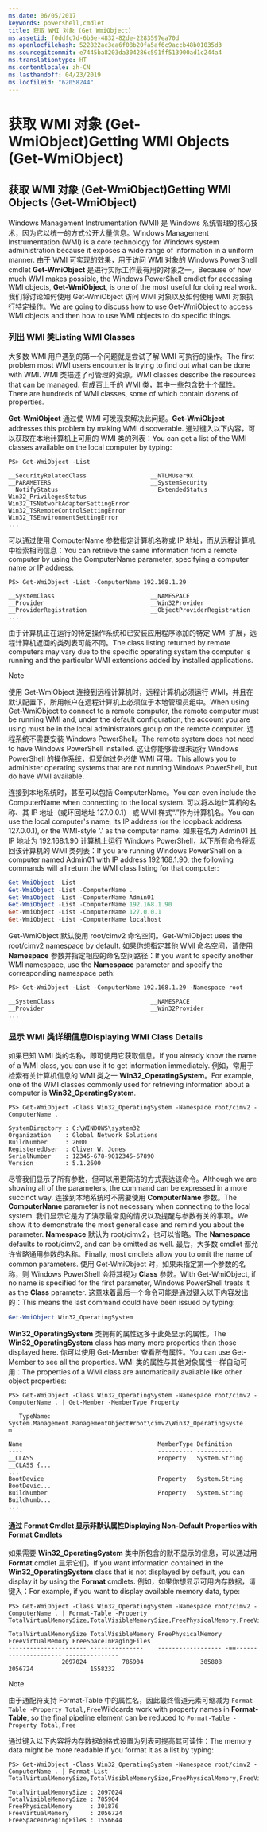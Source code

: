 ```yaml
---
ms.date: 06/05/2017
keywords: powershell,cmdlet
title: 获取 WMI 对象 (Get WmiObject)
ms.assetid: f0ddfc7d-6b5e-4832-82de-2283597ea70d
ms.openlocfilehash: 522822ac3ea6f08b20fa5af6c9accb48b01035d3
ms.sourcegitcommit: e7445ba8203da304286c591ff513900ad1c244a4
ms.translationtype: HT
ms.contentlocale: zh-CN
ms.lasthandoff: 04/23/2019
ms.locfileid: "62058244"
---
```

# <a name="getting-wmi-objects-get-wmiobject"></a><span data-ttu-id="2bc97-103">获取 WMI 对象 (Get-WmiObject)</span><span class="sxs-lookup"><span data-stu-id="2bc97-103">Getting WMI Objects (Get-WmiObject)</span></span>

## <a name="getting-wmi-objects-get-wmiobject"></a><span data-ttu-id="2bc97-104">获取 WMI 对象 (Get-WmiObject)</span><span class="sxs-lookup"><span data-stu-id="2bc97-104">Getting WMI Objects (Get-WmiObject)</span></span>

<span data-ttu-id="2bc97-105">Windows Management Instrumentation (WMI) 是 Windows 系统管理的核心技术，因为它以统一的方式公开大量信息。</span><span class="sxs-lookup"><span data-stu-id="2bc97-105">Windows Management Instrumentation (WMI) is a core technology for Windows system administration because it exposes a wide range of information in a uniform manner.</span></span> <span data-ttu-id="2bc97-106">由于 WMI 可实现的效果，用于访问 WMI 对象的 Windows PowerShell cmdlet **Get-WmiObject** 是进行实际工作最有用的对象之一。</span><span class="sxs-lookup"><span data-stu-id="2bc97-106">Because of how much WMI makes possible, the Windows PowerShell cmdlet for accessing WMI objects, **Get-WmiObject**, is one of the most useful for doing real work.</span></span> <span data-ttu-id="2bc97-107">我们将讨论如何使用 Get-WmiObject 访问 WMI 对象以及如何使用 WMI 对象执行特定操作。</span><span class="sxs-lookup"><span data-stu-id="2bc97-107">We are going to discuss how to use Get-WmiObject to access WMI objects and then how to use WMI objects to do specific things.</span></span>

### <a name="listing-wmi-classes"></a><span data-ttu-id="2bc97-108">列出 WMI 类</span><span class="sxs-lookup"><span data-stu-id="2bc97-108">Listing WMI Classes</span></span>

<span data-ttu-id="2bc97-109">大多数 WMI 用户遇到的第一个问题就是尝试了解 WMI 可执行的操作。</span><span class="sxs-lookup"><span data-stu-id="2bc97-109">The first problem most WMI users encounter is trying to find out what can be done with WMI.</span></span> <span data-ttu-id="2bc97-110">WMI 类描述了可管理的资源。</span><span class="sxs-lookup"><span data-stu-id="2bc97-110">WMI classes describe the resources that can be managed.</span></span> <span data-ttu-id="2bc97-111">有成百上千的 WMI 类，其中一些包含数十个属性。</span><span class="sxs-lookup"><span data-stu-id="2bc97-111">There are hundreds of WMI classes, some of which contain dozens of properties.</span></span>

<span data-ttu-id="2bc97-112">**Get-WmiObject** 通过使 WMI 可发现来解决此问题。</span><span class="sxs-lookup"><span data-stu-id="2bc97-112">**Get-WmiObject** addresses this problem by making WMI discoverable.</span></span> <span data-ttu-id="2bc97-113">通过键入以下内容，可以获取在本地计算机上可用的 WMI 类的列表：</span><span class="sxs-lookup"><span data-stu-id="2bc97-113">You can get a list of the WMI classes available on the local computer by typing:</span></span>

```
PS> Get-WmiObject -List

__SecurityRelatedClass                  __NTLMUser9X
__PARAMETERS                            __SystemSecurity
__NotifyStatus                          __ExtendedStatus
Win32_PrivilegesStatus                  Win32_TSNetworkAdapterSettingError
Win32_TSRemoteControlSettingError       Win32_TSEnvironmentSettingError
...
```

<span data-ttu-id="2bc97-114">可以通过使用 ComputerName 参数指定计算机名称或 IP 地址，而从远程计算机中检索相同信息：</span><span class="sxs-lookup"><span data-stu-id="2bc97-114">You can retrieve the same information from a remote computer by using the ComputerName parameter, specifying a computer name or IP address:</span></span>

```
PS> Get-WmiObject -List -ComputerName 192.168.1.29

__SystemClass                           __NAMESPACE
__Provider                              __Win32Provider
__ProviderRegistration                  __ObjectProviderRegistration
...
```

<span data-ttu-id="2bc97-115">由于计算机正在运行的特定操作系统和已安装应用程序添加的特定 WMI 扩展，远程计算机返回的类列表可能不同。</span><span class="sxs-lookup"><span data-stu-id="2bc97-115">The class listing returned by remote computers may vary due to the specific operating system the computer is running and the particular WMI extensions added by installed applications.</span></span>

> [!NOTE]
> <span data-ttu-id="2bc97-116">使用 Get-WmiObject 连接到远程计算机时，远程计算机必须运行 WMI，并且在默认配置下，所用帐户在远程计算机上必须位于本地管理员组中。</span><span class="sxs-lookup"><span data-stu-id="2bc97-116">When using Get-WmiObject to connect to a remote computer, the remote computer must be running WMI and, under the default configuration, the account you are using must be in the local administrators group on the remote computer.</span></span> <span data-ttu-id="2bc97-117">远程系统不需要安装 Windows PowerShell。</span><span class="sxs-lookup"><span data-stu-id="2bc97-117">The remote system does not need to have Windows PowerShell installed.</span></span> <span data-ttu-id="2bc97-118">这让你能够管理未运行 Windows PowerShell 的操作系统，但爱你过务必使 WMI 可用。</span><span class="sxs-lookup"><span data-stu-id="2bc97-118">This allows you to administer operating systems that are not running Windows PowerShell, but do have WMI available.</span></span>

<span data-ttu-id="2bc97-119">连接到本地系统时，甚至可以包括 ComputerName。</span><span class="sxs-lookup"><span data-stu-id="2bc97-119">You can even include the ComputerName when connecting to the local system.</span></span> <span data-ttu-id="2bc97-120">可以将本地计算机的名称、其 IP 地址（或环回地址 127.0.0.1） 或 WMI 样式“.”作为计算机名。</span><span class="sxs-lookup"><span data-stu-id="2bc97-120">You can use the local computer's name, its IP address (or the loopback address 127.0.0.1), or the WMI-style '.' as the computer name.</span></span> <span data-ttu-id="2bc97-121">如果在名为 Admin01 且 IP 地址为 192.168.1.90 计算机上运行 Windows PowerShell，以下所有命令将返回该计算机的 WMI 类列表：</span><span class="sxs-lookup"><span data-stu-id="2bc97-121">If you are running Windows PowerShell on a computer named Admin01 with IP address 192.168.1.90, the following commands will all return the WMI class listing for that computer:</span></span>

```powershell
Get-WmiObject -List
Get-WmiObject -List -ComputerName .
Get-WmiObject -List -ComputerName Admin01
Get-WmiObject -List -ComputerName 192.168.1.90
Get-WmiObject -List -ComputerName 127.0.0.1
Get-WmiObject -List -ComputerName localhost
```

<span data-ttu-id="2bc97-122">Get-WmiObject 默认使用 root/cimv2 命名空间。</span><span class="sxs-lookup"><span data-stu-id="2bc97-122">Get-WmiObject uses the root/cimv2 namespace by default.</span></span> <span data-ttu-id="2bc97-123">如果你想指定其他 WMI 命名空间，请使用 **Namespace** 参数并指定相应的命名空间路径：</span><span class="sxs-lookup"><span data-stu-id="2bc97-123">If you want to specify another WMI namespace, use the **Namespace** parameter and specify the corresponding namespace path:</span></span>

```
PS> Get-WmiObject -List -ComputerName 192.168.1.29 -Namespace root

__SystemClass                           __NAMESPACE
__Provider                              __Win32Provider
...
```

### <a name="displaying-wmi-class-details"></a><span data-ttu-id="2bc97-124">显示 WMI 类详细信息</span><span class="sxs-lookup"><span data-stu-id="2bc97-124">Displaying WMI Class Details</span></span>

<span data-ttu-id="2bc97-125">如果已知 WMI 类的名称，即可使用它获取信息。</span><span class="sxs-lookup"><span data-stu-id="2bc97-125">If you already know the name of a WMI class, you can use it to get information immediately.</span></span> <span data-ttu-id="2bc97-126">例如，常用于检索有关计算机信息的 WMI 类之一 **Win32_OperatingSystem**。</span><span class="sxs-lookup"><span data-stu-id="2bc97-126">For example, one of the WMI classes commonly used for retrieving information about a computer is **Win32_OperatingSystem**.</span></span>

```
PS> Get-WmiObject -Class Win32_OperatingSystem -Namespace root/cimv2 -ComputerName .

SystemDirectory : C:\WINDOWS\system32
Organization    : Global Network Solutions
BuildNumber     : 2600
RegisteredUser  : Oliver W. Jones
SerialNumber    : 12345-678-9012345-67890
Version         : 5.1.2600
```

<span data-ttu-id="2bc97-127">尽管我们显示了所有参数，但可以用更简洁的方式表达该命令。</span><span class="sxs-lookup"><span data-stu-id="2bc97-127">Although we are showing all of the parameters, the command can be expressed in a more succinct way.</span></span> <span data-ttu-id="2bc97-128">连接到本地系统时不需要使用 **ComputerName** 参数。</span><span class="sxs-lookup"><span data-stu-id="2bc97-128">The **ComputerName** parameter is not necessary when connecting to the local system.</span></span> <span data-ttu-id="2bc97-129">我们显示它是为了演示最常见的情况以及提醒与参数有关的事项。</span><span class="sxs-lookup"><span data-stu-id="2bc97-129">We show it to demonstrate the most general case and remind you about the parameter.</span></span> <span data-ttu-id="2bc97-130">**Namespace** 默认为 root/cimv2，也可以省略。</span><span class="sxs-lookup"><span data-stu-id="2bc97-130">The **Namespace** defaults to root/cimv2, and can be omitted as well.</span></span> <span data-ttu-id="2bc97-131">最后，大多数 cmdlet 都允许省略通用参数的名称。</span><span class="sxs-lookup"><span data-stu-id="2bc97-131">Finally, most cmdlets allow you to omit the name of common parameters.</span></span> <span data-ttu-id="2bc97-132">使用 Get-WmiObject 时，如果未指定第一个参数的名称，则 Windows PowerShell 会将其视为 **Class** 参数。</span><span class="sxs-lookup"><span data-stu-id="2bc97-132">With Get-WmiObject, if no name is specified for the first parameter, Windows PowerShell treats it as the **Class** parameter.</span></span> <span data-ttu-id="2bc97-133">这意味着最后一个命令可能是通过键入以下内容发出的：</span><span class="sxs-lookup"><span data-stu-id="2bc97-133">This means the last command could have been issued by typing:</span></span>

```powershell
Get-WmiObject Win32_OperatingSystem
```

<span data-ttu-id="2bc97-134">**Win32_OperatingSystem** 类拥有的属性远多于此处显示的属性。</span><span class="sxs-lookup"><span data-stu-id="2bc97-134">The **Win32_OperatingSystem** class has many more properties than those displayed here.</span></span> <span data-ttu-id="2bc97-135">你可以使用 Get-Member 查看所有属性。</span><span class="sxs-lookup"><span data-stu-id="2bc97-135">You can use Get-Member to see all the properties.</span></span> <span data-ttu-id="2bc97-136">WMI 类的属性与其他对象属性一样自动可用：</span><span class="sxs-lookup"><span data-stu-id="2bc97-136">The properties of a WMI class are automatically available like other object properties:</span></span>

```
PS> Get-WmiObject -Class Win32_OperatingSystem -Namespace root/cimv2 -ComputerName . | Get-Member -MemberType Property

   TypeName: System.Management.ManagementObject#root\cimv2\Win32_OperatingSyste
m

Name                                      MemberType Definition
----                                      ---------- ----------
__CLASS                                   Property   System.String __CLASS {...
...
BootDevice                                Property   System.String BootDevic...
BuildNumber                               Property   System.String BuildNumb...
...
```

#### <a name="displaying-non-default-properties-with-format-cmdlets"></a><span data-ttu-id="2bc97-137">通过 Format Cmdlet 显示非默认属性</span><span class="sxs-lookup"><span data-stu-id="2bc97-137">Displaying Non-Default Properties with Format Cmdlets</span></span>

<span data-ttu-id="2bc97-138">如果需要 **Win32_OperatingSystem** 类中所包含的默不显示的信息，可以通过用 **Format** cmdlet 显示它们。</span><span class="sxs-lookup"><span data-stu-id="2bc97-138">If you want information contained in the **Win32_OperatingSystem** class that is not displayed by default, you can display it by using the **Format** cmdlets.</span></span> <span data-ttu-id="2bc97-139">例如，如果你想显示可用内存数据，请键入：</span><span class="sxs-lookup"><span data-stu-id="2bc97-139">For example, if you want to display available memory data, type:</span></span>

```
PS> Get-WmiObject -Class Win32_OperatingSystem -Namespace root/cimv2 -ComputerName . | Format-Table -Property TotalVirtualMemorySize,TotalVisibleMemorySize,FreePhysicalMemory,FreeVirtualMemory,FreeSpaceInPagingFiles

TotalVirtualMemorySize TotalVisibleMemory FreePhysicalMemory FreeVirtualMemory FreeSpaceInPagingFiles
---------------------- ---------------    ------------------ -==--------------------- ---------------
               2097024          785904                305808           2056724                1558232
```

> [!NOTE]
> <span data-ttu-id="2bc97-140">由于通配符支持 Format-Table 中的属性名，因此最终管道元素可缩减为 `Format-Table -Property Total,Free`</span><span class="sxs-lookup"><span data-stu-id="2bc97-140">Wildcards work with property names in **Format-Table**, so the final pipeline element can be reduced to `Format-Table -Property Total,Free`</span></span>

<span data-ttu-id="2bc97-141">通过键入以下内容将内存数据的格式设置为列表可提高其可读性：</span><span class="sxs-lookup"><span data-stu-id="2bc97-141">The memory data might be more readable if you format it as a list by typing:</span></span>

```
PS> Get-WmiObject -Class Win32_OperatingSystem -Namespace root/cimv2 -ComputerName . | Format-List TotalVirtualMemorySize,TotalVisibleMemorySize,FreePhysicalMemory,FreeVirtualMemory,FreeSpaceInPagingFiles

TotalVirtualMemorySize : 2097024
TotalVisibleMemorySize : 785904
FreePhysicalMemory     : 301876
FreeVirtualMemory      : 2056724
FreeSpaceInPagingFiles : 1556644
```
